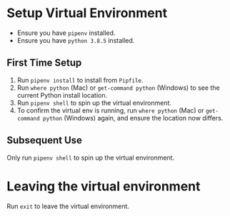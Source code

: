 # Setup Virtual Environment

* Ensure you have `pipenv` installed.
* Ensure you have `python 3.8.5` installed.

## First Time Setup
1. Run `pipenv install` to install from `Pipfile`.
2. Run `where python` (Mac) or `get-command python` (Windows) to see the current Python install location.
3. Run `pipenv shell` to spin up the virtual environment.
4. To confirm the virtual env is running, run `where python` (Mac) or `get-command python` (Windows) again, and ensure the location now differs.

## Subsequent Use
Only run `pipenv shell` to spin up the virtual environment.

# Leaving the virtual environment

Run `exit` to leave the virtual environment.